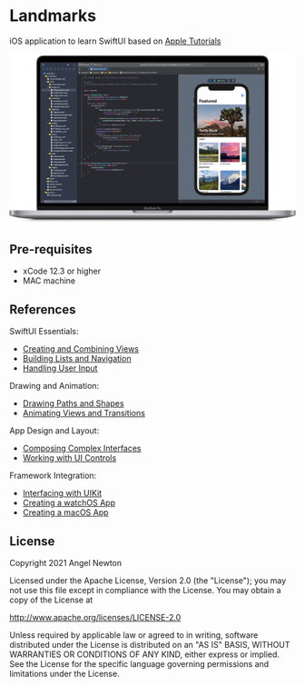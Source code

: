 Landmarks
=====================
iOS application to learn SwiftUI based on [Apple Tutorials](https://developer.apple.com/tutorials/swiftui/) 

![Scheme](/readmeImages/SwiftUI_Tutorials_image.png)


Pre-requisites
----------------
- xCode 12.3 or higher
- MAC machine



References
----------
SwiftUI Essentials:
- [Creating and Combining Views](https://developer.apple.com/tutorials/swiftui/creating-and-combining-views)
- [Building Lists and Navigation](https://developer.apple.com/tutorials/swiftui/building-lists-and-navigation)
- [Handling User Input](https://developer.apple.com/tutorials/swiftui/handling-user-input)

Drawing and Animation:
- [Drawing Paths and Shapes](https://developer.apple.com/tutorials/swiftui/drawing-paths-and-shapes)
- [Animating Views and Transitions](https://developer.apple.com/tutorials/swiftui/animating-views-and-transitions)

App Design and Layout:
- [Composing Complex Interfaces](https://developer.apple.com/tutorials/swiftui/composing-complex-interfaces)
- [Working with UI Controls](https://developer.apple.com/tutorials/swiftui/working-with-ui-controls)

Framework Integration:
- [Interfacing with UIKit](https://developer.apple.com/tutorials/swiftui/interfacing-with-uikit)
- [Creating a watchOS App](https://developer.apple.com/tutorials/swiftui/creating-a-watchos-app)
- [Creating a macOS App](https://developer.apple.com/tutorials/swiftui/creating-a-macos-app)


## License

Copyright 2021 Angel Newton

Licensed under the Apache License, Version 2.0 (the "License"); you may not use this file except in compliance with the License. You may obtain a copy of the License at

http://www.apache.org/licenses/LICENSE-2.0

Unless required by applicable law or agreed to in writing, software distributed under the License is distributed on an "AS IS" BASIS, WITHOUT WARRANTIES OR CONDITIONS OF ANY KIND, either express or implied. See the License for the specific language governing permissions and limitations under the License.
